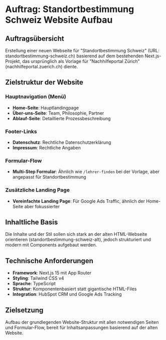 # Auftrag: Standortbestimmung Schweiz Website Aufbau

## Auftragsübersicht

Erstellung einer neuen Webseite für "Standortbestimmung Schweiz" (URL: standortbestimmung-schweiz.ch) basierend auf dem bestehenden Next.js-Projekt, das ursprünglich als Vorlage für "Nachhilfeportal Zürich" (nachhilfeportal.zuerich.ch) diente.

## Zielstruktur der Website

### Hauptnavigation (Menü)
- **Home-Seite**: Hauptlandingpage
- **Über-uns-Seite**: Team, Philosophie, Partner
- **Ablauf-Seite**: Detaillierte Prozessbeschreibung

### Footer-Links
- **Datenschutz**: Rechtliche Datenschutzerklärung
- **Impressum**: Rechtliche Angaben

### Formular-Flow
- **Multi-Step Formular**: Ähnlich wie `/lehrer-finden` bei der Vorlage, aber angepasst für Standortbestimmung

### Zusätzliche Landing Page
- **Vereinfachte Landing Page**: Für Google Ads Traffic, ähnlich der Home-Seite aber fokussierter

## Inhaltliche Basis

Die Inhalte und der Stil sollen sich stark an der alten HTML-Webseite orientieren (standortbestimmung-schweiz-alt), jedoch strukturiert und modern mit Components aufgebaut werden.

## Technische Anforderungen

- **Framework**: Next.js 15 mit App Router
- **Styling**: Tailwind CSS v4  
- **Sprache**: TypeScript
- **Struktur**: Komponentenbasiert statt gigantische HTML-Files
- **Integration**: HubSpot CRM und Google Ads Tracking

## Zielsetzung

Aufbau der grundlegenden Website-Struktur mit allen notwendigen Seiten und Formular-Flow, bereit für Inhaltsanpassungen basierend auf der alten Website.